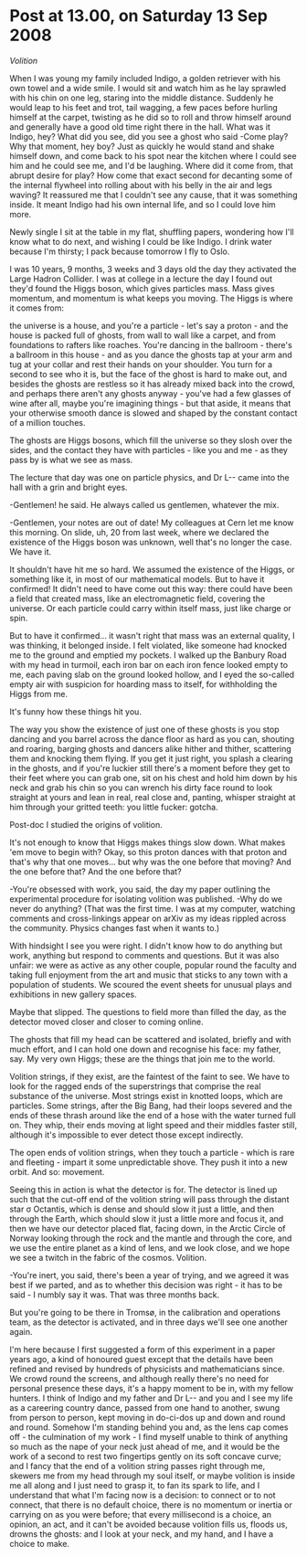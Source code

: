 # Post at 13.00, on Saturday 13 Sep 2008

_Volition_

When I was young my family included Indigo, a golden retriever with his own
towel and a wide smile. I would sit and watch him as he lay sprawled with his
chin on one leg, staring into the middle distance. Suddenly he would leap to
his feet and trot, tail wagging, a few paces before hurling himself at the
carpet, twisting as he did so to roll and throw himself around and generally
have a good old time right there in the hall. What was it Indigo, hey? What
did you see, did you see a ghost who said -Come play? Why that moment, hey
boy? Just as quickly he would stand and shake himself down, and come back to
his spot near the kitchen where I could see him and he could see me, and I'd
be laughing. Where did it come from, that abrupt desire for play? How come
that exact second for decanting some of the internal flywheel into rolling
about with his belly in the air and legs waving? It reassured me that I
couldn't see any cause, that it was something inside. It meant Indigo had his
own internal life, and so I could love him more.

Newly single I sit at the table in my flat, shuffling papers, wondering how
I'll know what to do next, and wishing I could be like Indigo. I drink water
because I'm thirsty; I pack because tomorrow I fly to Oslo.

I was 10 years, 9 months, 3 weeks and 3 days old the day they activated the
Large Hadron Collider. I was at college in a lecture the day I found out
they'd found the Higgs boson, which gives particles mass. Mass gives momentum,
and momentum is what keeps you moving. The Higgs is where it comes from:

the universe is a house, and you're a particle - let's say a proton - and the
house is packed full of ghosts, from wall to wall like a carpet, and from
foundations to rafters like roaches. You're dancing in the ballroom - there's
a ballroom in this house - and as you dance the ghosts tap at your arm and tug
at your collar and rest their hands on your shoulder. You turn for a second to
see who it is, but the face of the ghost is hard to make out, and besides the
ghosts are restless so it has already mixed back into the crowd, and perhaps
there aren't any ghosts anyway - you've had a few glasses of wine after all,
maybe you're imagining things - but that aside, it means that your otherwise
smooth dance is slowed and shaped by the constant contact of a million
touches.

The ghosts are Higgs bosons, which fill the universe so they slosh over the
sides, and the contact they have with particles - like you and me - as they
pass by is what we see as mass.

The lecture that day was one on particle physics, and Dr L-- came into the
hall with a grin and bright eyes.

-Gentlemen! he said. He always called us gentlemen, whatever the mix.

-Gentlemen, your notes are out of date! My colleagues at Cern let me know this morning. On slide, uh, 20 from last week, where we declared the existence of the Higgs boson was unknown, well that's no longer the case. We have it.

It shouldn't have hit me so hard. We assumed the existence of the Higgs, or
something like it, in most of our mathematical models. But to have it
confirmed! It didn't need to have come out this way: there could have been a
field that created mass, like an electromagnetic field, covering the universe.
Or each particle could carry within itself mass, just like charge or spin.

But to have it confirmed... it wasn't right that mass was an external quality,
I was thinking, it belonged inside. I felt violated, like someone had knocked
me to the ground and emptied my pockets. I walked up the Banbury Road with my
head in turmoil, each iron bar on each iron fence looked empty to me, each
paving slab on the ground looked hollow, and I eyed the so-called empty air
with suspicion for hoarding mass to itself, for withholding the Higgs from me.

It's funny how these things hit you.

The way you show the existence of just one of these ghosts is you stop dancing
and you barrel across the dance floor as hard as you can, shouting and
roaring, barging ghosts and dancers alike hither and thither, scattering them
and knocking them flying. If you get it just right, you splash a clearing in
the ghosts, and if you're luckier still there's a moment before they get to
their feet where you can grab one, sit on his chest and hold him down by his
neck and grab his chin so you can wrench his dirty face round to look straight
at yours and lean in real, real close and, panting, whisper straight at him
through your gritted teeth: you little fucker: gotcha.

Post-doc I studied the origins of volition.

It's not enough to know that Higgs makes things slow down. What makes 'em move
to begin with? Okay, so this proton dances with that proton and that's why
that one moves... but why was the one before that moving? And the one before
that? And the one before that?

-You're obsessed with work, you said, the day my paper outlining the experimental procedure for isolating volition was published. -Why do we never do anything? (That was the first time. I was at my computer, watching comments and cross-linkings appear on arXiv as my ideas rippled across the community. Physics changes fast when it wants to.)

With hindsight I see you were right. I didn't know how to do anything but
work, anything but respond to comments and questions. But it was also unfair:
we were as active as any other couple, popular round the faculty and taking
full enjoyment from the art and music that sticks to any town with a
population of students. We scoured the event sheets for unusual plays and
exhibitions in new gallery spaces.

Maybe that slipped. The questions to field more than filled the day, as the
detector moved closer and closer to coming online.

The ghosts that fill my head can be scattered and isolated, briefly and with
much effort, and I can hold one down and recognise his face: my father, say.
My very own Higgs; these are the things that join me to the world.

Volition strings, if they exist, are the faintest of the faint to see. We have
to look for the ragged ends of the superstrings that comprise the real
substance of the universe. Most strings exist in knotted loops, which are
particles. Some strings, after the Big Bang, had their loops severed and the
ends of these thrash around like the end of a hose with the water turned full
on. They whip, their ends moving at light speed and their middles faster
still, although it's impossible to ever detect those except indirectly.

The open ends of volition strings, when they touch a particle - which is rare
and fleeting - impart it some unpredictable shove. They push it into a new
orbit. And so: movement.

Seeing this in action is what the detector is for. The detector is lined up
such that the cut-off end of the volition string will pass through the distant
star σ Octantis, which is dense and should slow it just a little, and then
through the Earth, which should slow it just a little more and focus it, and
then we have our detector placed flat, facing down, in the Arctic Circle of
Norway looking through the rock and the mantle and through the core, and we
use the entire planet as a kind of lens, and we look close, and we hope we see
a twitch in the fabric of the cosmos. Volition.

-You're inert, you said, there's been a year of trying, and we agreed it was best if we parted, and as to whether this decision was right - it has to be said - I numbly say it was. That was three months back.

But you're going to be there in Tromsø, in the calibration and operations
team, as the detector is activated, and in three days we'll see one another
again.

I'm here because I first suggested a form of this experiment in a paper years
ago, a kind of honoured guest except that the details have been refined and
revised by hundreds of physicists and mathematicians since. We crowd round the
screens, and although really there's no need for personal presence these days,
it's a happy moment to be in, with my fellow hunters. I think of Indigo and my
father and Dr L-- and you and I see my life as a careering country dance,
passed from one hand to another, swung from person to person, kept moving in
do-ci-dos up and down and round and round. Somehow I'm standing behind you
and, as the lens cap comes off - the culmination of my work - I find myself
unable to think of anything so much as the nape of your neck just ahead of me,
and it would be the work of a second to rest two fingertips gently on its soft
concave curve; and I fancy that the end of a volition string passes right
through me, skewers me from my head through my soul itself, or maybe volition
is inside me all along and I just need to grasp it, to fan its spark to life,
and I understand that what I'm facing now is a decision: to connect or to not
connect, that there is no default choice, there is no momentum or inertia or
carrying on as you were before; that every millisecond is a choice, an
opinion, an act, and it can't be avoided because volition fills us, floods us,
drowns the ghosts: and I look at your neck, and my hand, and I have a choice
to make.
